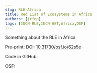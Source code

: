 ```yaml
---
slug: RLE-Africa
title: Red List of Ecosystems in Africa 
authors: [jrfep]
tags: [IUCN-RLE,IUCN-GET,Africa,OSF]
---
```


Something about the RLE in Africa

Pre-print: DOI: [10.31730/osf.io/62s5e](https://doi.org/10.31730/osf.io/62s5e)

Code in GitHub:

OSF: